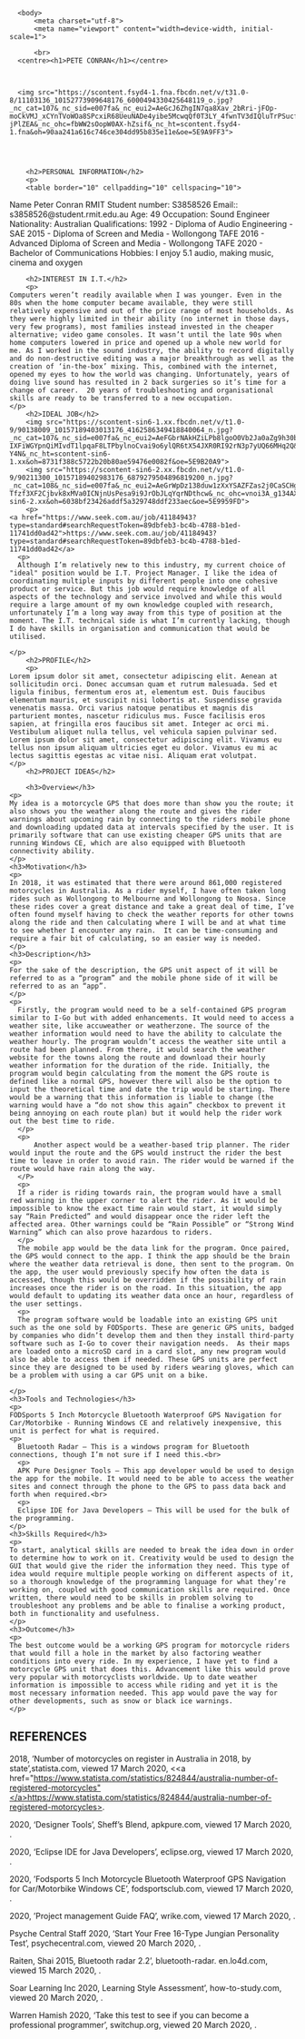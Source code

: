 <html>
   

      <body>
          <meta charset="utf-8">
          <meta name="viewport" content="width=device-width, initial-scale=1">
   
          <br>
      <centre><h1>PETE CONRAN</h1></centre>
  
  
    
      <img src="https://scontent.fsyd4-1.fna.fbcdn.net/v/t31.0-8/11103136_10152773909648176_6000494330425648119_o.jpg?_nc_cat=107&_nc_sid=e007fa&_nc_eui2=AeGcJ6ZhgIN7qa8Xav_2bRri-jFOp-moCkVMJ_xCYnTVoWOa8SPcxiR68UeuNADe4yibe5McwqQf0T3LY_4fwnTV3dIQluTrPSucfQp-jPlZEA&_nc_ohc=fbWW2sOopW0AX-hZsif&_nc_ht=scontent.fsyd4-1.fna&oh=90aa241a616c746ce304dd95b835e11e&oe=5E9A9FF3">
   

  
    
        <h2>PERSONAL INFORMATION</h2>
        <p>
        <table border="10" cellpadding="10" cellspacing="10">
<tr>
  <th>Name</th>
  <th>Peter Conran</th>
</tr>
  <tr>
  <td>RMIT Student number:</td>
  <td>S3858526</td>
</tr>
 <tr>
  <td>Email::</td>
  <td>s3858526@student.rmit.edu.au</td>
</tr>
<tr>
  <td>Age:</td>
  <td>49</td>
</tr>
<tr>
  <td>Occupation:</td>
  <td>Sound Engineer</td>
</tr>
<tr>
  <td>Nationality:</td>
  <td>Australian</td>
</tr>
<tr>
  <td>Qualifications:</td>
  <td>1992 - Diploma of Audio Engineering - SAE</td>
</tr>
<tr>
  <td></td>
  <td>2015 - Diploma of Screen and Media - Wollongong TAFE</td>
</tr>
<tr>
  <td></td>
  <td>2016 - Advanced Diploma of Screen and Media - Wollongong TAFE</td>
</tr>
<tr>
  <td></td>
  <td>2020 - Bachelor of Communications</td>
</tr>
<tr>
  <td>Hobbies:</td>
  <td>I enjoy 5.1 audio, making music, cinema and oxygen</td>
</tr>
</table>
        </p>

        <h2>INTEREST IN I.T.</h2>
        <p>
    Computers weren’t readily available when I was younger. Even in the 80s when the home computer became available, they were still relatively expensive and out of the price range of most households. As they were highly limited in their ability (no internet in those days, very few programs), most families instead invested in the cheaper alternative; video game consoles. It wasn’t until the late 90s when home computers lowered in price and opened up a whole new world for me. As I worked in the sound industry, the ability to record digitally and do non-destructive editing was a major breakthrough as well as the creation of ‘in-the-box’ mixing. This, combined with the internet, opened my eyes to how the world was changing. Unfortunately, years of doing live sound has resulted in 2 back surgeries so it’s time for a change of career.  20 years of troubleshooting and organisational skills are ready to be transferred to a new occupation. 
    </p>
        <h2>IDEAL JOB</h2>
        <img src="https://scontent-sin6-1.xx.fbcdn.net/v/t1.0-9/90138009_10157189403013176_4162586349418840064_n.jpg?_nc_cat=107&_nc_sid=e007fa&_nc_eui2=AeFGbrNAkHZiLPb8lgoO0Vb2Ja0aZg9h30bRZ7N-IXFiWGYpnQiMIvdT1lpqaF8LTPbylnoCvai9o6ylQR6tX54JXR0RI92rN3p7yUQ66MHq2Q&_nc_ohc=m6TnIKX3QUcAX8F-Y4N&_nc_ht=scontent-sin6-1.xx&oh=8731f388c5722b20b80ae59476e0082f&oe=5E9B20A9">
        <img src="https://scontent-sin6-2.xx.fbcdn.net/v/t1.0-9/90211300_10157189402983176_6879279504896819200_n.jpg?_nc_cat=108&_nc_sid=e007fa&_nc_eui2=AeGrWpDz138duw1zXxYSAZFZas2j0CaSCHgc8RLiXC7BCuHxDyNj1Bq9axFv-Tfzf3XF2Cjbvk8xMVa0ICNjnUsPesa9i9JrObJLqYqrNDthcw&_nc_ohc=vnoi3A_g134AX8qwdo2&_nc_ht=scontent-sin6-2.xx&oh=6038bf23426addf5a329748ddf233aec&oe=5E9959FD">
        <p>
    <a href="https://www.seek.com.au/job/41184943?type=standard#searchRequestToken=89dbfeb3-bc4b-4788-b1ed-11741dd0ad42">https://www.seek.com.au/job/41184943?type=standard#searchRequestToken=89dbfeb3-bc4b-4788-b1ed-11741dd0ad42</a>
      <p>
      Although I’m relatively new to this industry, my current choice of "ideal" position would be I.T. Project Manager. I like the idea of coordinating multiple inputs by different people into one cohesive product or service. But this job would require knowledge of all aspects of the technology and service involved and while this would require a large amount of my own knowledge coupled with research, unfortunately I’m a long way away from this type of position at the moment. The I.T. technical side is what I’m currently lacking, though I do have skills in organisation and communication that would be utilised.

    </p>
        <h2>PROFILE</h2>
        <p>
    Lorem ipsum dolor sit amet, consectetur adipiscing elit. Aenean at sollicitudin orci. Donec accumsan quam et rutrum malesuada. Sed et ligula finibus, fermentum eros at, elementum est. Duis faucibus elementum mauris, et suscipit nisi lobortis at. Suspendisse gravida venenatis massa. Orci varius natoque penatibus et magnis dis parturient montes, nascetur ridiculus mus. Fusce facilisis eros sapien, at fringilla eros faucibus sit amet. Integer ac orci mi. Vestibulum aliquet nulla tellus, vel vehicula sapien pulvinar sed. Lorem ipsum dolor sit amet, consectetur adipiscing elit. Vivamus eu tellus non ipsum aliquam ultricies eget eu dolor. Vivamus eu mi ac lectus sagittis egestas ac vitae nisi. Aliquam erat volutpat.
    </p>
        <h2>PROJECT IDEAS</h2>
        
        <h3>Overview</h3>
    <p>
    My idea is a motorcycle GPS that does more than show you the route; it also shows you the weather along the route and gives the rider warnings about upcoming rain by connecting to the riders mobile phone and downloading updated data at intervals specified by the user. It is primarily software that can use existing cheaper GPS units that are running Windows CE, which are also equipped with Bluetooth connectivity ability. 
    </p>
    <h3>Motivation</h3>
    <p>
    In 2018, it was estimated that there were around 861,000 registered motorcycles in Australia. As a rider myself, I have often taken long rides such as Wollongong to Melbourne and Wollongong to Noosa. Since these rides cover a great distance and take a great deal of time, I’ve often found myself having to check the weather reports for other towns along the ride and then calculating where I will be and at what time to see whether I encounter any rain.  It can be time-consuming and require a fair bit of calculating, so an easier way is needed. 
    </p>
    <h3>Description</h3>
    <p>
    For the sake of the description, the GPS unit aspect of it will be referred to as a “program” and the mobile phone side of it will be referred to as an “app”.
    </p>
    <p>
      Firstly, the program would need to be a self-contained GPS program similar to I-Go but with added enhancements. It would need to access a weather site, like accuweather or weatherzone. The source of the weather information would need to have the ability to calculate the weather hourly. The program wouldn’t access the weather site until a route had been planned. From there, it would search the weather website for the towns along the route and download their hourly weather information for the duration of the ride. Initially, the program would begin calculating from the moment the GPS route is defined like a normal GPS, however there will also be the option to input the theoretical time and date the trip would be starting. There would be a warning that this information is liable to change (the warning would have a “do not show this again” checkbox to prevent it being annoying on each route plan) but it would help the rider work out the best time to ride.
      </p>
      <p>
          Another aspect would be a weather-based trip planner. The rider would input the route and the GPS would instruct the rider the best time to leave in order to avoid rain. The rider would be warned if the route would have rain along the way. 
      </P>
      <p>
      If a rider is riding towards rain, the program would have a small red warning in the upper corner to alert the rider. As it would be impossible to know the exact time rain would start, it would simply say “Rain Predicted” and would disappear once the rider left the affected area. Other warnings could be “Rain Possible” or “Strong Wind Warning” which can also prove hazardous to riders.
      </p>
      The mobile app would be the data link for the program. Once paired, the GPS would connect to the app. I think the app should be the brain where the weather data retrieval is done, then sent to the program. On the app, the user would previously specify how often the data is accessed, though this would be overridden if the possibility of rain increases once the rider is on the road. In this situation, the app would default to updating its weather data once an hour, regardless of the user settings.
      <p>
      The program software would be loadable into an existing GPS unit such as the one sold by FODSports. These are generic GPS units, badged by companies who didn’t develop them and then they install third-party software such as I-Go to cover their navigation needs.  As their maps are loaded onto a microSD card in a card slot, any new program would also be able to access them if needed. These GPS units are perfect since they are designed to be used by riders wearing gloves, which can be a problem with using a car GPS unit on a bike.

    </p>
    <h3>Tools and Technologies</h3>
    <p>
    FODSports 5 Inch Motorcycle Bluetooth Waterproof GPS Navigation for Car/Motorbike - Running Windows CE and relatively inexpensive, this unit is perfect for what is required.
    <p>
      Bluetooth Radar – This is a windows program for Bluetooth connections, though I’m not sure if I need this.<br>
      <p>
      APK Pure Designer Tools – This app developer would be used to design the app for the mobile. It would need to be able to access the weather sites and connect through the phone to the GPS to pass data back and forth when required.<br>
      <p>
      Eclipse IDE for Java Developers – This will be used for the bulk of the programming.
    </p>
    <h3>Skills Required</h3>
    <p>
    To start, analytical skills are needed to break the idea down in order to determine how to work on it. Creativity would be used to design the GUI that would give the rider the information they need. This type of idea would require multiple people working on different aspects of it, so a thorough knowledge of the programming language for what they’re working on, coupled with good communication skills are required. Once written, there would need to be skills in problem solving to troubleshoot any problems and be able to finalise a working product, both in functionality and usefulness. 
    </p>
    <h3>Outcome</h3>
    <p>
    The best outcome would be a working GPS program for motorcycle riders that would fill a hole in the market by also factoring weather conditions into every ride. In my experience, I have yet to find a motorcycle GPS unit that does this. Advancement like this would prove very popular with motorcyclists worldwide. Up to date weather information is impossible to access while riding and yet it is the most necessary information needed. This app would pave the way for other developments, such as snow or black ice warnings.
    </p>

<h2>REFERENCES</h2>

2018, ’Number of motorcycles on register in Australia in 2018, by state’,statista.com, viewed 17 March 2020, <<a href="https://www.statista.com/statistics/824844/australia-number-of-registered-motorcycles"</a>https://www.statista.com/statistics/824844/australia-number-of-registered-motorcycles>.

<p>
2020, ‘Designer Tools’, Sheff’s Blend, apkpure.com, viewed 17 March 2020, <https://apkpure.com/designer-tools/com.scheffsblend.designertools>.
  </p>
<p>
2020, ‘Eclipse IDE for Java Developers’, eclipse.org, viewed 17 March 2020, <https://www.eclipse.org/downloads/packages/release/kepler/sr1/eclipse-ide-java-developers>.
 </p>  
<p>
2020, ’Fodsports 5 Inch Motorcycle Bluetooth Waterproof GPS Navigation for Car/Motorbike Windows CE’, fodsportsclub.com, viewed 17 March 2020, <https://www.fodsportsclub.com/product/5.html>.
  </p> 
<p>
2020, ’Project management Guide FAQ’, wrike.com, viewed 17 March 2020, <https://www.wrike.com/project-management-guide/faq/what-is-an-it-project-manager/>.
   </p>
<p>
Psyche Central Staff 2020, ‘Start Your Free 16-Type Jungian Personality Test’, psychecentral.com, viewed 20 March 2020, <https://psychcentral.com/quizzes/personality/start.php>.
   </p>
<p>
Raiten, Shai 2015, Bluetooth radar 2.2’, bluetooth-radar. en.lo4d.com, viewed 15 March 2020, <https://bluetooth-radar.en.lo4d.com/windows>.
   </p>
<p>
Soar Learning Inc 2020, Learning Style Assessment’, how-to-study.com, viewed 20 March 2020, <https://www.how-to-study.com/learning-style-assessment/>.
   </p>
<p>
Warren Hamish 2020, ‘Take this test to see if you can become a professional programmer’, switchup.org, viewed 20 March 2020, <https://www.switchup.org/blog/take-this-test-to-see-if-you-can-become-a-professional-programmer>.

    
